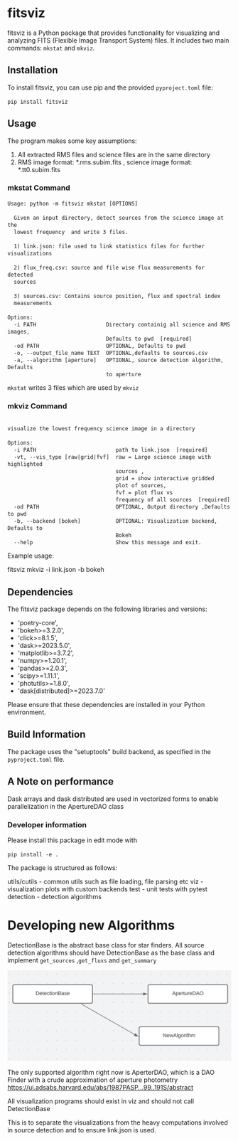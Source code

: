 # fitsviz
fitsviz is a Python package that provides functionality for visualizing and analyzing FITS (Flexible Image Transport System) files. It includes two main commands: `mkstat` and `mkviz`. 


## Installation

To install fitsviz, you can use pip and the provided `pyproject.toml` file:

`pip install fitsviz`



## Usage

The program makes some key assumptions:
1) All extracted RMS files and science files are in the same directory
2) RMS image format: *.rms.subim.fits , science image format: *.tt0.subim.fits

### mkstat Command
```
Usage: python -m fitsviz mkstat [OPTIONS]

  Given an input directory, detect sources from the science image at the
  lowest frequency  and write 3 files.

  1) link.json: file used to link statistics files for further visualizations

  2) flux_freq.csv: source and file wise flux measurements for detected
  sources

  3) sources.csv: Contains source position, flux and spectral index
  measurements

Options:
  -i PATH                      Directory containig all science and RMS images,
                               Defaults to pwd  [required]
  -od PATH                     OPTIONAL, Defaults to pwd
  -o, --output_file_name TEXT  OPTIONAL,defaults to sources.csv
  -a, --algorithm [aperture]   OPTIONAL, source detection algorithm, Defaults
                               to aperture

```
`mkstat` writes 3 files which are used by `mkviz`

### mkviz Command
```

visualize the lowest frequency science image in a directory

Options:
  -i PATH                         path to link.json  [required]
  -vt, --vis_type [raw|grid|fvf]  raw = Large science image with highlighted
                                  sources ,
                                  grid = show interactive gridded
                                  plot of sources,
                                  fvf = plot flux vs
                                  frequency of all sources  [required]
  -od PATH                        OPTIONAL, Output directory ,Defaults to pwd
  -b, --backend [bokeh]           OPTIONAL: Visualization backend, Defaults to
                                  Bokeh
  --help                          Show this message and exit.
```




Example usage:

fitsviz mkviz -i link.json -b bokeh



## Dependencies

The fitsviz package depends on the following libraries and versions:


- 'poetry-core',
- 'bokeh>=3.2.0',
- 'click>=8.1.5',
- 'dask>=2023.5.0',
- 'matplotlib>=3.7.2',
- 'numpy>=1.20.1',
- 'pandas>=2.0.3',
- 'scipy>=1.11.1',
- 'photutils>=1.8.0',
- 'dask[distributed]>=2023.7.0'

Please ensure that these dependencies are installed in your Python environment.

## Build Information

The package uses the "setuptools" build backend, as specified in the `pyproject.toml` file.


## A Note on performance
Dask arrays and dask distributed are used in vectorized forms to enable 
parallelization in the ApertureDAO class

### Developer information
Please install this package in edit mode with

`pip install -e .`

The package is structured as follows:

utils/cutils - common utils such as file loading, file parsing etc
viz - visualization plots with custom backends
test - unit tests with pytest
detection - detection algorithms

# Developing new Algorithms
DetectionBase is the abstract base class for star finders.
All source detection algorithms should have DetectionBase as the base class
and implement  `get_sources` ,`get_fluxs` and `get_summary`

![UML diagram](UML.png)

The only supported algorithm right now is AperterDAO, which is a DAO Finder with a crude approximation of aperture photometry
https://ui.adsabs.harvard.edu/abs/1987PASP...99..191S/abstract

All visualization programs should exist in viz and should not call DetectionBase

This is to separate the visualizations from the heavy computations involved in source detection
and to ensure link.json is used.



